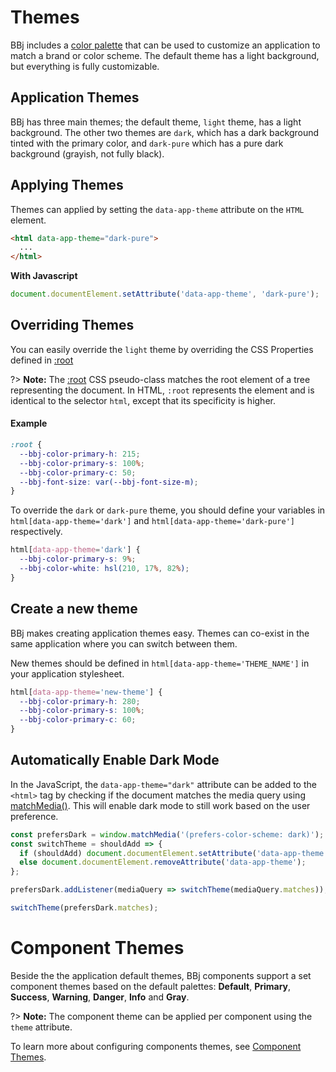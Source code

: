 # Themes

BBj includes a [color palette](/theme-engine/colors?id=the-palette) that can be used to customize an application to match a brand or color scheme. The default theme has a light background, but everything is fully customizable.

## Application Themes

BBj has three main themes; the default theme, `light` theme, has a light background. The other two themes are `dark`, which has a dark background tinted with the primary color, and `dark-pure` which has a pure dark background (grayish, not fully black).

## Applying Themes

Themes can applied by setting the `data-app-theme` attribute on the `HTML` element.

```html
<html data-app-theme="dark-pure">
  ...
</html>
```

**With Javascript**

```javascript
document.documentElement.setAttribute('data-app-theme', 'dark-pure');
```

## Overriding Themes

You can easily override the `light` theme by overriding the CSS Properties defined in [:root](https://developer.mozilla.org/en-US/docs/Web/CSS/:root)

?> **Note:** The [:root](https://developer.mozilla.org/en-US/docs/Web/CSS/:root) CSS pseudo-class matches the root element of a tree representing the document. In HTML, `:root` represents the <html> element and is identical to the selector `html`, except that its specificity is higher.

#### Example

```css
:root {
  --bbj-color-primary-h: 215;
  --bbj-color-primary-s: 100%;
  --bbj-color-primary-c: 50;
  --bbj-font-size: var(--bbj-font-size-m);
}
```

To override the `dark` or `dark-pure` theme, you should define your variables in `html[data-app-theme='dark']` and `html[data-app-theme='dark-pure']` respectively.

```css
html[data-app-theme='dark'] {
  --bbj-color-primary-s: 9%;
  --bbj-color-white: hsl(210, 17%, 82%);
}
```

## Create a new theme

BBj makes creating application themes easy. Themes can co-exist in the same application where you can switch between them.

New themes should be defined in `html[data-app-theme='THEME_NAME']` in your application stylesheet.

```css
html[data-app-theme='new-theme'] {
  --bbj-color-primary-h: 280;
  --bbj-color-primary-s: 100%;
  --bbj-color-primary-c: 60;
}
```

## Automatically Enable Dark Mode

In the JavaScript, the `data-app-theme="dark"` attribute can be added to the `<html>` tag by checking if the document matches the media query using [matchMedia()](https://developer.mozilla.org/en-US/docs/Web/API/Window/matchMedia). This will enable dark mode to still work based on the user preference.

```js
const prefersDark = window.matchMedia('(prefers-color-scheme: dark)');
const switchTheme = shouldAdd => {
  if (shouldAdd) document.documentElement.setAttribute('data-app-theme', 'dark');
  else document.documentElement.removeAttribute('data-app-theme');
};

prefersDark.addListener(mediaQuery => switchTheme(mediaQuery.matches));

switchTheme(prefersDark.matches);
```

# Component Themes

Beside the the application default themes, BBj components support a set component themes based on the default palettes: **Default**, **Primary**, **Success**, **Warning**, **Danger**, **Info** and **Gray**.

?> **Note:** The component theme can be applied per component using the `theme` attribute.

To learn more about configuring components themes, see [Component Themes](theme-engine/colors?id=component-themes).

